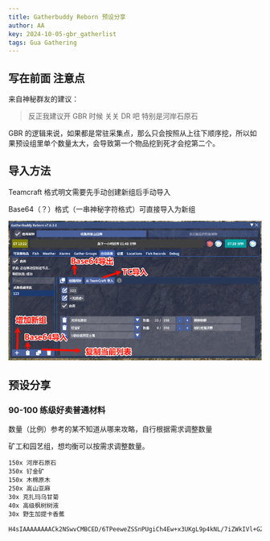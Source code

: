 ```yaml
---
title: Gatherbuddy Reborn 预设分享
author: AA
key: 2024-10-05-gbr_gatherlist
tags: Gua Gathering
---
```


<!--more-->

## 写在前面 注意点

来自神秘群友的建议：

> 反正我建议开 GBR 时候 关关 DR 吧
> 特别是河岸石原石

GBR 的逻辑来说，如果都是常驻采集点，那么只会按照从上往下顺序挖，所以如果预设组里单个数量太大，会导致第一个物品挖到死才会挖第二个。

## 导入方法

Teamcraft 格式明文需要先手动创建新组后手动导入

Base64（？）格式（一串神秘字符格式）可直接导入为新组

![](/assets/images/2024-10-05-gbr_gatherlist_2024-10-05-21-10-39.png)

## 预设分享

### 90-100 练级好卖普通材料

数量（比例）参考的某不知道从哪来攻略，自行根据需求调整数量

矿工和园艺组，想均衡可以按需求调整数量。

```
150x 河岸石原石
350x 钌金矿
150x 木棉原木
250x 高山亚麻
30x 克扎玛乌甘菊
40x 高级枫树树液
30x 野生加提卡香蕉
```

```
H4sIAAAAAAAACk2NSwvCMBCED/6TPeeweZSSnPUgiCh4Ew+x3UKgL9p4kNL/7iZWkIVl+GZ2Z7fAMVJ3rGdwd2NQFoI3amG0tbwNqkwMJlLazPEh8tXtPVK6k+Jv2Lu+fB9DDMlcIH8FJwsUSaP+6dQATm9ccUZt2iDzb6S04Lg8pzNdBVwmahqaqD4NlY9h6FMP87PvCBxIpUHAnuZqCmOymTE49P7ZUg2u8e1M6wcKhEkC+gAAAA==
```
